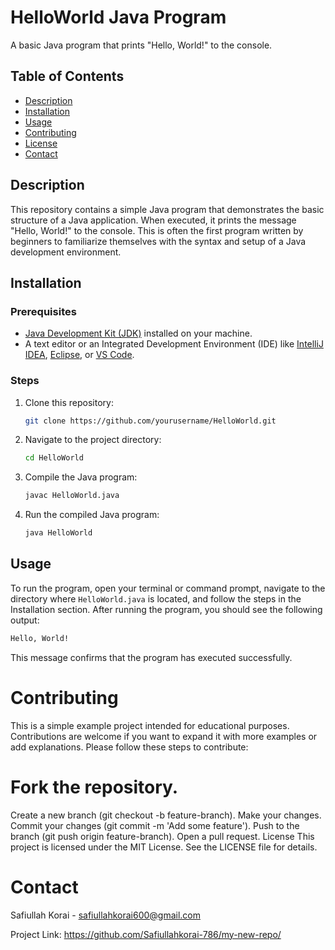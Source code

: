 # HelloWorld Java Program

A basic Java program that prints "Hello, World!" to the console.

## Table of Contents

- [Description](#description)
- [Installation](#installation)
- [Usage](#usage)
- [Contributing](#contributing)
- [License](#license)
- [Contact](#contact)

## Description

This repository contains a simple Java program that demonstrates the basic structure of a Java application. When executed, it prints the message "Hello, World!" to the console. This is often the first program written by beginners to familiarize themselves with the syntax and setup of a Java development environment.

## Installation

### Prerequisites

- [Java Development Kit (JDK)](https://www.oracle.com/java/technologies/javase-downloads.html) installed on your machine.
- A text editor or an Integrated Development Environment (IDE) like [IntelliJ IDEA](https://www.jetbrains.com/idea/), [Eclipse](https://www.eclipse.org/), or [VS Code](https://code.visualstudio.com/).

### Steps

1. Clone this repository:

    ```bash
    git clone https://github.com/yourusername/HelloWorld.git
    ```

2. Navigate to the project directory:

    ```bash
    cd HelloWorld
    ```

3. Compile the Java program:

    ```bash
    javac HelloWorld.java
    ```

4. Run the compiled Java program:

    ```bash
    java HelloWorld
    ```

## Usage

To run the program, open your terminal or command prompt, navigate to the directory where `HelloWorld.java` is located, and follow the steps in the Installation section. After running the program, you should see the following output:

```bash
Hello, World!
```
This message confirms that the program has executed successfully.

# Contributing
This is a simple example project intended for educational purposes. Contributions are welcome if you want to expand it with more examples or add explanations. Please follow these steps to contribute:

# Fork the repository.
Create a new branch (git checkout -b feature-branch).
Make your changes.
Commit your changes (git commit -m 'Add some feature').
Push to the branch (git push origin feature-branch).
Open a pull request.
License
This project is licensed under the MIT License. See the LICENSE file for details.

# Contact
Safiullah Korai - safiullahkorai600@gmail.com

Project Link: https://github.com/Safiullahkorai-786/my-new-repo/
